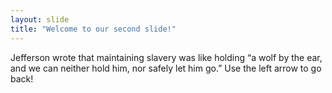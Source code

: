 ```yaml
---
layout: slide
title: "Welcome to our second slide!"
---
```

Jefferson wrote that maintaining slavery was like holding “a wolf by the ear, and we can neither hold him, nor safely let him go.”
Use the left arrow to go back!
